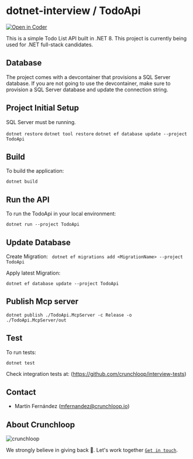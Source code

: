# dotnet-interview / TodoApi

[![Open in Coder](https://dev.crunchloop.io/open-in-coder.svg)](https://dev.crunchloop.io/templates/fly-containers/workspace?param.Git%20Repository=git@github.com:crunchloop/dotnet-interview.git)

This is a simple Todo List API built in .NET 8. This project is currently being used for .NET full-stack candidates.

## Database

The project comes with a devcontainer that provisions a SQL Server database. If you are not going to use the devcontainer, make sure to provision a SQL Server database and
update the connection string.

## Project Initial Setup

SQL Server must be running. 

`dotnet restore`
`dotnet tool restore`
`dotnet ef database update --project TodoApi`

## Build

To build the application:

`dotnet build`

## Run the API

To run the TodoApi in your local environment:

`dotnet run --project TodoApi`


## Update Database

Create Migration:
` dotnet ef migrations add <MigrationName> --project TodoApi`

Apply latest Migration:

`dotnet ef database update --project TodoApi`

## Publish Mcp server

`dotnet publish ./TodoApi.McpServer -c Release -o ./TodoApi.McpServer/out`

## Test

To run tests:

`dotnet test`

Check integration tests at: (https://github.com/crunchloop/interview-tests)

## Contact

- Martín Fernández (mfernandez@crunchloop.io)

## About Crunchloop

![crunchloop](https://crunchloop.io/logo-blue.png)

We strongly believe in giving back :rocket:. Let's work together [`Get in touch`](https://crunchloop.io/contact).
